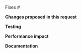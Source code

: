 Fixes #
<!-- Add the issue number above. If this PR only partially fixes the issue, remove the Fixes word above so that the issue is not automatically closed. -->

**Changes proposed in this request**
<!-- Concisely list the changes. -->
<!-- If helpful, describe how and why the bug was fixed. -->
<!-- If needed, describe how to review (ex. which files have the primary changes, which are nit changes, etc.) -->

**Testing**
<!-- Have unit, integration, etc. tests been added? Describe any relevant testing that has been done. -->
<!-- Mention if any and what extra manual testing is needed during the release. -->

**Performance impact**
<!-- Describe any applicable performance impact or performance testing done. -->

**Documentation**
<!-- Is all the relevant documentation updated? -->
